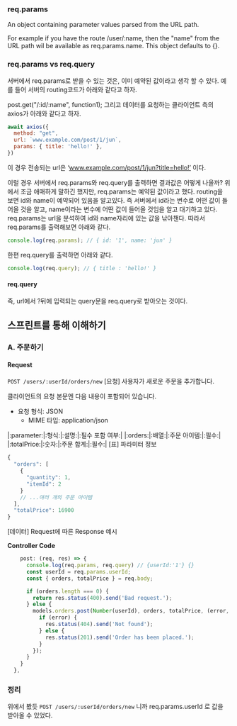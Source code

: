 ### req.params
An object containing parameter values parsed from the URL path.

For example if you have the route /user/:name, then the "name" from the URL path wil be available as req.params.name. This object defaults to {}.



### req.params vs req.query
서버에서 req.params로 받을 수 있는 것은, 이미 예약된 값이라고 생각 할 수 있다. 예를 들어 서버의 routing코드가 아래와 같다고 하자.

post.get("/:id/:name", function1);
그리고 데이터를 요청하는 클라이언트 측의 axios가 아래와 같다고 하자.


```js
await axios({
  method: "get",
  url: `www.example.com/post/1/jun`,
  params: { title: 'hello!' },
})
```

이 경우 전송되는 url은 ‘www.example.com/post/1/jun?title=hello!’ 이다. <br>

이럴 경우 서버에서 req.params와 req.query를 출력하면 결과값은 어떻게 나올까? 위에서 조금 애매하게 말하긴 했지만, req.params는 예약된 값이라고 했다. routing을 보면 id와 name이 예약되어 있음을 알고있다. 즉 서버에서 id라는 변수로 어떤 값이 들어올 것을 알고, name이라는 변수에 어떤 값이 들어올 것임을 알고 대기하고 있다. req.params는 url을 분석하여 id와 name자리에 있는 값을 낚아챈다. 따라서 req.params를 출력해보면 아래와 같다.

```js
console.log(req.params); // { id: '1', name: 'jun' }
```
한편 req.query를 출력하면 아래와 같다.

```js
console.log(req.query); // { title : 'hello!' }
```

#### req.query
즉, url에서 ?뒤에 입력되는 query문을 req.query로 받아오는 것이다.


## 스프린트를 통해 이해하기
### A. 주문하기

#### Request
`POST /users/:userId/orders/new`
[요청] 사용자가 새로운 주문을 추가합니다. <br>

클라이언트의 요청 본문엔 다음 내용이 포함되어 있습니다.

+ 요청 형식: JSON
  - MIME 타입: application/json

|:parameter:|:형식:|:설명:|:필수 포함 여부:|
|:orders:|:배열:|:주문 아이템:|:필수:|
|:totalPrice:|:숫자:|:주문 합계:|:필수:|
[표] 파라미터 정보

```js
{
  "orders": [
    {
      "quantity": 1,
      "itemId": 2
    }
    // ...여러 개의 주문 아이템
  ],
  "totalPrice": 16900
}
```
[데이터] Request에 따른 Response 예시




**Controller Code**
```js
    post: (req, res) => {
      console.log(req.params, req.query) // {userId:'1'} {}
      const userId = req.params.userId;
      const { orders, totalPrice } = req.body;

      if (orders.length === 0) {
        return res.status(400).send('Bad request.');
      } else {
        models.orders.post(Number(userId), orders, totalPrice, (error, result) => {
          if (error) {
            res.status(404).send('Not found');
          } else {
            res.status(201).send('Order has been placed.');
          }
        });
      }
    }
  },
```


### 정리 
위에서 봤듯 `POST /users/:userId/orders/new` 니까 req.params.userId 로 값을 받아올 수 있었다.